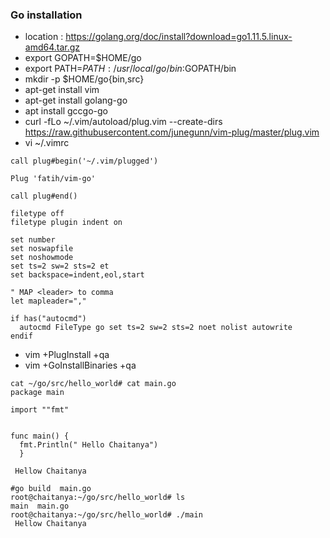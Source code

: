 ### Go installation 
- location : https://golang.org/doc/install?download=go1.11.5.linux-amd64.tar.gz
- export GOPATH=$HOME/go
- export PATH=$PATH:/usr/local/go/bin:$GOPATH/bin
- mkdir -p $HOME/go{bin,src}
- apt-get install vim
- apt-get install golang-go
- apt install gccgo-go
- curl -fLo ~/.vim/autoload/plug.vim --create-dirs \
    https://raw.githubusercontent.com/junegunn/vim-plug/master/plug.vim
- vi ~/.vimrc
````
call plug#begin('~/.vim/plugged')

Plug 'fatih/vim-go'

call plug#end()

filetype off
filetype plugin indent on

set number
set noswapfile
set noshowmode
set ts=2 sw=2 sts=2 et
set backspace=indent,eol,start

" MAP <leader> to comma
let mapleader=","

if has("autocmd")
  autocmd FileType go set ts=2 sw=2 sts=2 noet nolist autowrite
endif
````
- vim +PlugInstall +qa
- vim +GoInstallBinaries +qa
````
cat ~/go/src/hello_world# cat main.go 
package main

import ""fmt"


func main() {
  fmt.Println(" Hello Chaitanya")
  }
  ````
````  #~/go/src/hello_world# go run main.go
 Hellow Chaitanya

#go build  main.go
root@chaitanya:~/go/src/hello_world# ls
main  main.go
root@chaitanya:~/go/src/hello_world# ./main 
 Hellow Chaitanya
````
